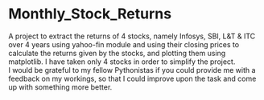 # Monthly_Stock_Returns
A project to extract the returns of 4 stocks, namely Infosys, SBI, L&T & ITC over 4 years using yahoo-fin module and using their closing prices to calculate the returns given by the stocks, and plotting them using matplotlib.
I have taken only 4 stocks in order to simplify the project.  
I would be grateful to my fellow Pythonistas if you could provide me with a feedback on my workings, so that I could improve upon the task and come up with something more better.
